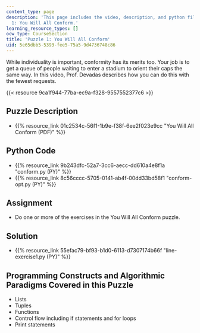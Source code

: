 ```yaml
---
content_type: page
description: 'This page includes the video, description, and python files for Puzzle
  1: You Will All Conform.'
learning_resource_types: []
ocw_type: CourseSection
title: 'Puzzle 1: You Will All Conform'
uid: 5e65dbb5-5393-fee5-75a5-9d4736748c86
---
```


While individuality is important, conformity has its merits too. Your job is to get a queue of people waiting to enter a stadium to orient their caps the same way. In this video, Prof. Devadas describes how you can do this with the fewest requests.

{{< resource 9ca1f944-77ba-ec9a-f328-9557552377c6 >}}

Puzzle Description
------------------

*   {{% resource_link 01c2534c-56f1-1b9e-f38f-6ee2f023e9cc "You Will All Conform (PDF)" %}}

Python Code
-----------

*   {{% resource_link 9b243dfc-52a7-3cc6-aecc-dd610a4e8f1a "conform.py (PY)" %}}
*   {{% resource_link 8c56cccc-5705-0141-ab4f-00dd33bd58f1 "conform-opt.py (PY)" %}}

Assignment
----------

*   Do one or more of the exercises in the You Will All Conform puzzle.

Solution
--------

*   {{% resource_link 55efac79-bf93-b1d0-6113-d7307174b66f "line-exercise1.py (PY)" %}}

Programming Constructs and Algorithmic Paradigms Covered in this Puzzle
-----------------------------------------------------------------------

*   Lists
*   Tuples
*   Functions
*   Control flow including if statements and for loops
*   Print statements